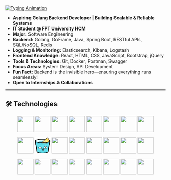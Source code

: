 <a href="#">
  <img src="https://readme-typing-svg.demolab.com?font=Fira+Code&weight=600&size=32&pause=1000&color=38BCF7&center=true&vCenter=true&width=900&lines=Hi+%F0%9F%91%8B%2C+I'm+Phan+Quang+Huy;Software+Engineering+Student+at+FPT+University;Aspiring+Backend+Golang+Developer;Golang+%26+Enthusiast;Build+Cinemahouse+Service+Website" alt="Typing Animation" />
</a>
</div>

- **Aspiring Golang Backend Developer | Building Scalable & Reliable Systems**
- **IT Student @ FPT University HCM**
- **Major:** Software Engineering
- **Backend:** Golang, GoFrame, Java, Spring Boot, RESTful APIs, SQL/NoSQL, Redis
- **Logging & Monitoring:** Elasticsearch, Kibana, Logstash
- **Frontend Knowledge:** React, HTML, CSS, JavaScript, Bootstrap, jQuery
- **Tools & Technologies:** Git, Docker, Postman, Swagger
- **Focus Areas:** System Design, API Development
- **Fun Fact:** Backend is the invisible hero—ensuring everything runs seamlessly!
- **Open to Internships & Collaborations**


---

## 🛠 Technologies

<p align="center">
  <!-- Hàng 1 -->
  <img src="https://cdn.jsdelivr.net/gh/devicons/devicon/icons/java/java-original.svg" width="50" height="50" />
  <img src="https://cdn.jsdelivr.net/gh/devicons/devicon/icons/spring/spring-original.svg" width="50" height="50" />
  <img src="https://cdn.jsdelivr.net/gh/devicons/devicon/icons/react/react-original.svg" width="50" height="50" />
  <img src="https://skillicons.dev/icons?i=azure" width="50" height="50" />
  <img src="https://skillicons.dev/icons?i=postgres" width="50" height="50" />
  <img src="https://skillicons.dev/icons?i=mysql" width="50" height="50" />
  <img src="https://cdn.jsdelivr.net/gh/devicons/devicon/icons/redis/redis-original.svg" width="50" height="50" />
  <img src="https://cdn.jsdelivr.net/gh/devicons/devicon/icons/docker/docker-original.svg" width="50" height="50" />
</p>

<p align="center">
  <!-- Hàng 2 -->
<!-- Golang -->
<img src="https://cdn.jsdelivr.net/gh/devicons/devicon/icons/go/go-original.svg" width="50" height="50" />

<!-- Gin (logo từ repo chính thức cộng đồng) -->
<img src="https://raw.githubusercontent.com/gin-gonic/logo/master/color.png" width="50" height="50" />
  <img src="https://cdn.jsdelivr.net/gh/devicons/devicon/icons/nginx/nginx-original.svg" width="50" height="50" />
  <img src="https://www.vectorlogo.zone/logos/jenkins/jenkins-icon.svg" width="50" height="50" />
  <img src="https://cdn.jsdelivr.net/gh/devicons/devicon/icons/sonarqube/sonarqube-original.svg" width="50" height="50" />
  <img src="https://skillicons.dev/icons?i=git" width="50" height="50" />
  <img src="https://skillicons.dev/icons?i=github" width="50" height="50" />
  <img src="https://skillicons.dev/icons?i=gitlab" width="50" height="50" />
</p>

<p align="center">
  <!-- Hàng 3 -->
  <img src="https://cdn.jsdelivr.net/gh/devicons/devicon/icons/bootstrap/bootstrap-original.svg" width="50" height="50" />
  <img src="https://cdn.jsdelivr.net/gh/devicons/devicon/icons/swagger/swagger-original.svg" width="50" height="50" />
  <img src="https://www.vectorlogo.zone/logos/getpostman/getpostman-icon.svg" width="50" height="50" />
  <img src="https://cdn.jsdelivr.net/gh/devicons/devicon/icons/elasticsearch/elasticsearch-original.svg" width="50" height="50" />
  <img src="https://www.vectorlogo.zone/logos/elasticco_logstash/elasticco_logstash-icon.svg" width="50" height="50" />
  <img src="https://www.vectorlogo.zone/logos/elasticco_kibana/elasticco_kibana-icon.svg" width="50" height="50" />
  <img src="https://skillicons.dev/icons?i=linux" width="50" height="50" />
  <img src="https://skillicons.dev/icons?i=vite" width="50" height="50" />
</p>

